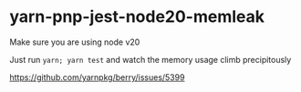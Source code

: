 # yarn-pnp-jest-node20-memleak

Make sure you are using node v20

Just run `yarn; yarn test` and watch the memory usage climb precipitously

https://github.com/yarnpkg/berry/issues/5399
